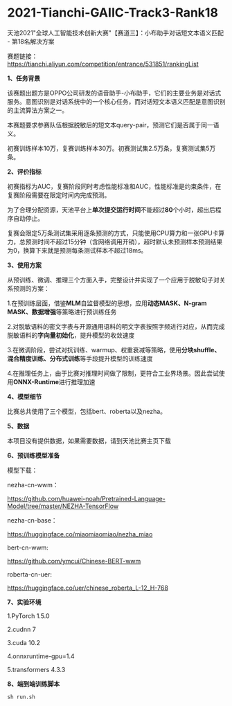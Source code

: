 # 2021-Tianchi-GAIIC-Track3-Rank18
天池2021"全球人工智能技术创新大赛"【赛道三】：小布助手对话短文本语义匹配 - 第18名解决方案

赛题链接：https://tianchi.aliyun.com/competition/entrance/531851/rankingList

**1、任务背景**

该赛题出题方是OPPO公司研发的语音助手-小布助手，它们的主要业务是对话式服务。意图识别是对话系统中的一个核心任务，而对话短文本语义匹配是意图识别的主流算法方案之一。

本赛题要求参赛队伍根据脱敏后的短文本query-pair，预测它们是否属于同一语义。

初赛训练样本10万，复赛训练样本30万。初赛测试集2.5万条，复赛测试集5万条。

**2、评价指标**

初赛指标为AUC，复赛阶段同时考虑性能标准和AUC，性能标准是约束条件，在复赛阶段需要在限定时间内完成预测。

为了合理分配资源，天池平台上**单次提交运行时间**不能超过**80**个小时，超出后程序自动停止。

复赛会限定5万条测试集采用逐条预测的方式，只能使用CPU算力和一张GPU卡算力，总预测时间不超过15分钟（含网络调用开销），超时默认未预测样本预测结果为0，换算下来就是预测每条测试样本不超过18ms。

**3、使用方案**

从预训练、微调、推理三个方面入手，完整设计并实现了一个应用于脱敏句子对关系预测的方案：

 1.在预训练层面，借鉴**MLM**自监督模型的思想，应用**动态MASK、N-gram MASK、数据增强**等策略进行预训练任务 

2.对脱敏语料的密文字表与开源通用语料的明文字表按照字频进行对应，从而完成脱敏语料的**字向量初始化**，提升模型的收敛速度 

3.在微调阶段，尝试对抗训练、warmup、权重衰减等策略，使用**分块shuffle、混合精度训练、分布式训练**等手段提升模型的训练速度 

 4.在推理任务上，由于比赛对推理时间做了限制，更符合工业界场景。因此尝试使用**ONNX-Runtime**进行推理加速

**4、模型细节**

比赛总共使用了三个模型，包括bert、roberta以及nezha。

**5、数据**

本项目没有提供数据，如果需要数据，请到天池比赛主页下载

**6、预训练模型准备**

模型下载：

nezha-cn-wwm：

https://github.com/huawei-noah/Pretrained-Language-Model/tree/master/NEZHA-TensorFlow

nezha-cn-base：

https://huggingface.co/miaomiaomiao/nezha_miao

bert-cn-wwm: 

https://github.com/ymcui/Chinese-BERT-wwm

roberta-cn-uer: 

https://huggingface.co/uer/chinese_roberta_L-12_H-768

**7、实验环境**

1.PyTorch	1.5.0

2.cudnn	7

3.cuda	10.2

4.onnxruntime-gpu=1.4

5.transformers 4.3.3

**8、端到端训练脚本**
```
sh run.sh
```
